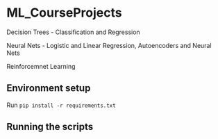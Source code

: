 # ML_CourseProjects



Decision Trees - Classification and Regression

Neural Nets - Logistic and Linear Regression, Autoencoders and Neural Nets

Reinforcemnet Learning

## Environment setup

Run `pip install -r requirements.txt`

## Running the scripts
